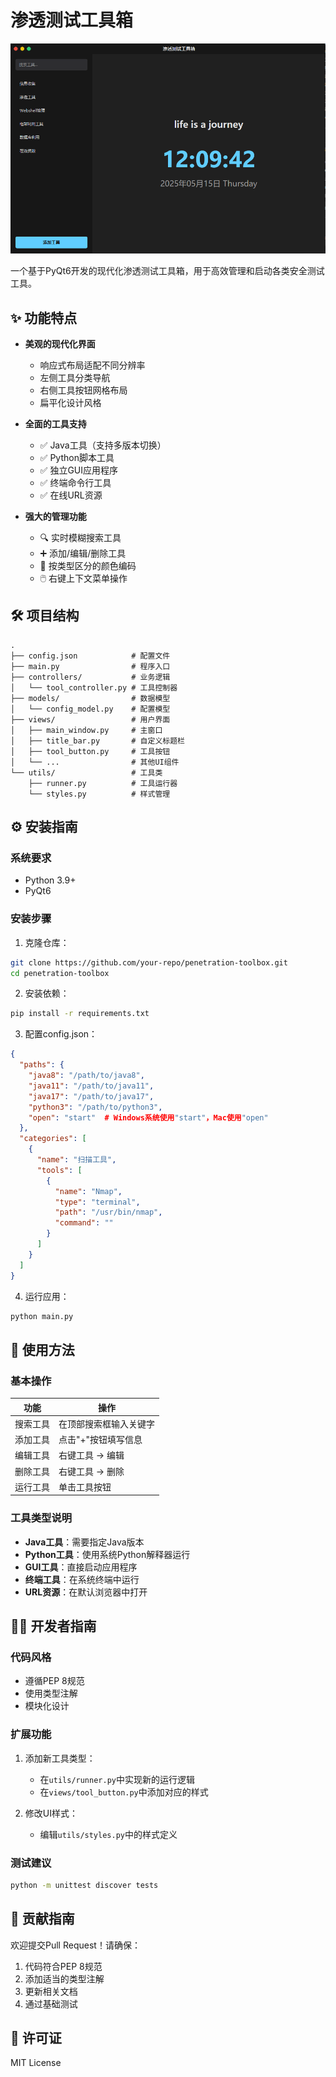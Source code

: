 # 渗透测试工具箱

![应用截图](screenshot.png)

一个基于PyQt6开发的现代化渗透测试工具箱，用于高效管理和启动各类安全测试工具。

## ✨ 功能特点

- **美观的现代化界面**
  - 响应式布局适配不同分辨率
  - 左侧工具分类导航
  - 右侧工具按钮网格布局
  - 扁平化设计风格

- **全面的工具支持**
  - ✅ Java工具（支持多版本切换）
  - ✅ Python脚本工具
  - ✅ 独立GUI应用程序
  - ✅ 终端命令行工具
  - ✅ 在线URL资源

- **强大的管理功能**
  - 🔍 实时模糊搜索工具
  - ➕ 添加/编辑/删除工具
  - 🎨 按类型区分的颜色编码
  - 🖱️ 右键上下文菜单操作

## 🛠️ 项目结构

```
.
├── config.json            # 配置文件
├── main.py                # 程序入口
├── controllers/           # 业务逻辑
│   └── tool_controller.py # 工具控制器
├── models/                # 数据模型
│   └── config_model.py    # 配置模型
├── views/                 # 用户界面
│   ├── main_window.py     # 主窗口
│   ├── title_bar.py       # 自定义标题栏
│   ├── tool_button.py     # 工具按钮
│   └── ...                # 其他UI组件
└── utils/                 # 工具类
    ├── runner.py          # 工具运行器
    └── styles.py          # 样式管理
```

## ⚙️ 安装指南

### 系统要求
- Python 3.9+
- PyQt6

### 安装步骤
1. 克隆仓库：
```bash
git clone https://github.com/your-repo/penetration-toolbox.git
cd penetration-toolbox
```

2. 安装依赖：
```bash
pip install -r requirements.txt
```

3. 配置config.json：
```json
{
  "paths": {
    "java8": "/path/to/java8",
    "java11": "/path/to/java11",
    "java17": "/path/to/java17",
    "python3": "/path/to/python3",
    "open": "start"  # Windows系统使用"start"，Mac使用"open"
  },
  "categories": [
    {
      "name": "扫描工具",
      "tools": [
        {
          "name": "Nmap",
          "type": "terminal",
          "path": "/usr/bin/nmap",
          "command": ""
        }
      ]
    }
  ]
}
```

4. 运行应用：
```bash
python main.py
```

## 🚀 使用方法

### 基本操作
| 功能 | 操作 |
|------|------|
| 搜索工具 | 在顶部搜索框输入关键字 |
| 添加工具 | 点击"+"按钮填写信息 |
| 编辑工具 | 右键工具 → 编辑 |
| 删除工具 | 右键工具 → 删除 |
| 运行工具 | 单击工具按钮 |

### 工具类型说明
- **Java工具**：需要指定Java版本
- **Python工具**：使用系统Python解释器运行
- **GUI工具**：直接启动应用程序
- **终端工具**：在系统终端中运行
- **URL资源**：在默认浏览器中打开

## 🧑‍💻 开发者指南

### 代码风格
- 遵循PEP 8规范
- 使用类型注解
- 模块化设计

### 扩展功能
1. 添加新工具类型：
   - 在`utils/runner.py`中实现新的运行逻辑
   - 在`views/tool_button.py`中添加对应的样式

2. 修改UI样式：
   - 编辑`utils/styles.py`中的样式定义

### 测试建议
```bash
python -m unittest discover tests
```

## 🤝 贡献指南
欢迎提交Pull Request！请确保：
1. 代码符合PEP 8规范
2. 添加适当的类型注解
3. 更新相关文档
4. 通过基础测试

## 📜 许可证
MIT License

